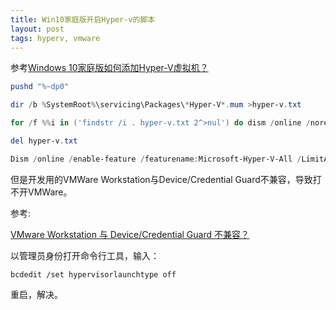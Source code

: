 ```yaml
---
title: Win10家庭版开启Hyper-v的脚本
layout: post
tags: hyperv, vmware
---
```



参考[Windows 10家庭版如何添加Hyper-V虚拟机？](https://www.ithome.com/html/win10/374942.htm)

```powershell
pushd "%~dp0"

dir /b %SystemRoot%\servicing\Packages\*Hyper-V*.mum >hyper-v.txt

for /f %%i in ('findstr /i . hyper-v.txt 2^>nul') do dism /online /norestart /add-package:"%SystemRoot%\servicing\Packages\%%i"

del hyper-v.txt

Dism /online /enable-feature /featurename:Microsoft-Hyper-V-All /LimitAccess /ALL
```

但是开发用的VMWare Workstation与Device/Credential Guard不兼容，导致打不开VMWare。

参考:

[VMware Workstation 与 Device/Credential Guard 不兼容？](https://www.zhihu.com/question/64511903)

以管理员身份打开命令行工具，输入：

```pow
bcdedit /set hypervisorlaunchtype off
```

重启，解决。